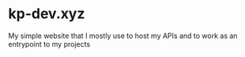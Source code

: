 # kp-dev.xyz
My simple website that I mostly use to host my APIs and to work as an entrypoint to my projects
